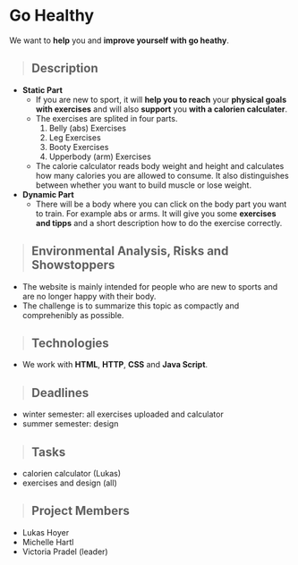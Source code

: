 # Go Healthy
 We want to **help** you and **improve yourself with go heathy**.
>## Description
* **Static Part**
     * If you are new to sport, it will **help you to reach** your **physical goals with exercises** and will also **support** you **with a calorien calculater**. 
     * The exercises are splited in four parts.
        1. Belly (abs) Exercises
        2. Leg Exercises
        3. Booty Exercises
        4. Upperbody (arm) Exercises 
    * The calorie calculator reads body weight and height and calculates how many calories you are allowed to consume. It also distinguishes between whether you want to build muscle or lose weight.
* **Dynamic Part**
    * There will be a body where you can click on the body part you want to train. For example abs or arms. It will give you some **exercises and tipps** and a short description how to do the exercise correctly. 

>## Environmental Analysis, Risks and Showstoppers
* The website is mainly intended for people who are new to sports and are no longer happy with their body. 
* The challenge is to summarize this topic as compactly and comprehenibly as possible.

>## Technologies
* We work with **HTML**, **HTTP**, **CSS** and **Java Script**.

>## Deadlines 
* winter semester: all exercises uploaded and calculator
* summer semester: design

>## Tasks
* calorien calculator (Lukas)
* exercises and design (all)
>## Project Members 

* Lukas Hoyer
* Michelle Hartl
* Victoria Pradel (leader) 



